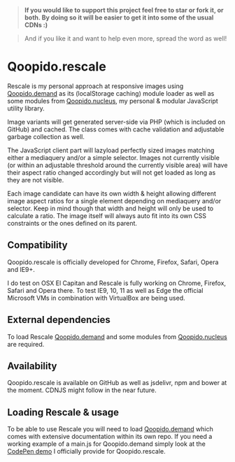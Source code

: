 > **If you would like to support this project feel free to star or fork it, or both. By doing so it will be easier to get it into some of the usual CDNs :)**

> And if you like it and want to help even more, spread the word as well!

# Qoopido.rescale
Rescale is my personal approach at responsive images using [Qoopido.demand](https://github.com/dlueth/qoopido.demand) as its (localStorage caching) module loader as well as some modules from [Qoopido.nucleus](https://github.com/dlueth/qoopido.nucleus), my personal & modular JavaScript utility library. 

Image variants will get generated server-side via PHP (which is included on GitHub) and cached. The class comes with cache validation and adjustable garbage collection as well.

The JavaScript client part will lazyload perfectly sized images matching either a mediaquery and/or a simple selector. Images not currently visible (or within an adjustable threshold around the currently visible area) will have their aspect ratio changed accordingly but will not get loaded as long as they are not visible.

Each image candidate can have its own width & height allowing different image aspect ratios for a single element depending on mediaquery and/or selector. Keep in mind though that width and height will only be used to calculate a ratio. The image itself will always auto fit into its own CSS constraints or the ones defined on its parent.


## Compatibility
Qoopido.rescale is officially developed for Chrome, Firefox, Safari, Opera and IE9+.

I do test on OSX El Capitan and Rescale is fully working on Chrome, Firefox, Safari and Opera there. To test IE9, 10, 11 as well as Edge the official Microsoft VMs in combination with VirtualBox are being used.


## External dependencies
To load Rescale [Qoopido.demand](https://github.com/dlueth/qoopido.demand) and some modules from [Qoopido.nucleus](https://github.com/dlueth/qoopido.nucleus) are required.


## Availability
Qoopido.rescale is available on GitHub as well as jsdelivr, npm and bower at the moment. CDNJS might follow in the near future.


## Loading Rescale & usage
To be able to use Rescale you will need to load [Qoopido.demand](https://github.com/dlueth/qoopido.demand) which comes with extensive documentation within its own repo. If you need a working example of a main.js for Qoopido.demand simply look at the [CodePen demo](http://codepen.io/dlueth/pen/VeGrMe/) I officially provide for Qoopido.rescale.